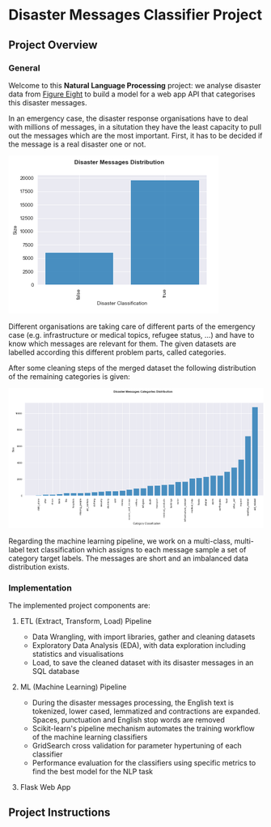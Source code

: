 [//]: # (Image References)

[image1]: ./images/CleanedDataset_disaster_messages_distr.PNG "Disaster Classification:"
[image2]: ./images/CleanedDataset_disaster_messages_categories_distr.PNG "Category Distribution:"


# Disaster Messages Classifier Project

## Project Overview
### General
Welcome to this **Natural Language Processing** project: we analyse disaster data from [Figure Eight](https://www.figure-eight.com/) to build a model for a web app API that categorises this disaster messages.

In an emergency case, the disaster response organisations have to deal with millions of messages, in a situtation they have the least capacity to pull out the messages which are the most important. First, it has to be decided if the message is a real disaster one or not.

![Disaster Classification:][image1]


Different organisations are taking care of different parts of the emergency case (e.g. infrastructure or medical topics, refugee status, ...) and have to know which messages are relevant for them. The given datasets are labelled according this different problem parts, called categories.

After some cleaning steps of the merged dataset the following distribution of the remaining categories is given:

![Category Distribution:][image2]

Regarding the machine learning pipeline, we work on a multi-class, multi-label text classification which assigns to each message sample a set of category target labels. The messages are short and an imbalanced data distribution exists.

### Implementation
The implemented project components are:
1. ETL (Extract, Transform, Load) Pipeline
   - Data Wrangling, with import libraries, gather and cleaning datasets
   - Exploratory Data Analysis (EDA), with data exploration including statistics and visualisations
   - Load, to save the cleaned dataset with its disaster messages in an SQL database

2. ML (Machine Learning) Pipeline
   - During the disaster messages processing, the English text is tokenized, lower cased, lemmatized and contractions are expanded.        Spaces, punctuation and English stop words are removed
   - Scikit-learn's pipeline mechanism automates the training workflow of the machine learning classifiers
   - GridSearch cross validation for parameter hypertuning of each classifier
   - Performance evaluation for the classifiers using specific metrics to find the best model for the NLP task
   
3. Flask Web App

## Project Instructions

